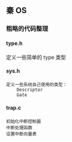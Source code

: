 ## 秦 OS

### 粗略的代码整理

#### type.h
定义一些简单的 type 类型

#### sys.h
    定义一些系统自己使用的类型：
        Descriptor
        Gate

#### trap.c
    初始化中断控制器
    中断处理函数
    设置中断向量表
